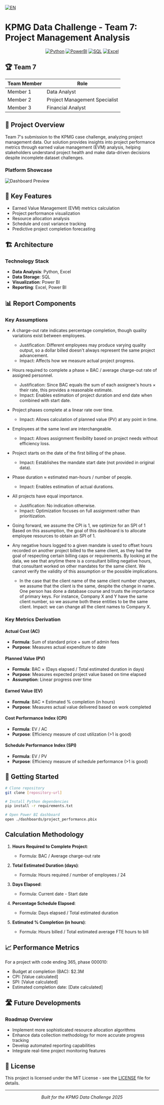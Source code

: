 [![EN](https://img.shields.io/badge/🇨🇦-English-red.svg)](README.md)

# KPMG Data Challenge - Team 7: Project Management Analysis

<div align="center">

[![Python](https://img.shields.io/badge/Python-3.9%20or%20higher-blue?style=for-the-badge&logo=python)](https://www.python.org/)
[![PowerBI](https://img.shields.io/badge/Power%20BI-Data%20Visualization-yellow?style=for-the-badge&logo=powerbi)](https://powerbi.microsoft.com/)
[![SQL](https://img.shields.io/badge/SQL-Database%20Queries-orange?style=for-the-badge&logo=microsoftsqlserver)](https://www.microsoft.com/sql-server)
[![Excel](https://img.shields.io/badge/Excel-Data%20Analysis-green?style=for-the-badge&logo=microsoftexcel)](https://www.microsoft.com/excel)

</div>

## 🏆 Team 7

| Team Member | Role |
|-------------|------|
| Member 1 | Data Analyst |
| Member 2 | Project Management Specialist |
| Member 3 | Financial Analyst |

## 🎯 Project Overview

Team 7's submission to the KPMG case challenge, analyzing project management data. Our solution provides insights into project performance metrics through earned value management (EVM) analysis, helping stakeholders understand project health and make data-driven decisions despite incomplete dataset challenges.

### Platform Showcase

![Dashboard Preview](./img/dashboard.png)

## 🌟 Key Features

- Earned Value Management (EVM) metrics calculation
- Project performance visualization
- Resource allocation analysis
- Schedule and cost variance tracking
- Predictive project completion forecasting

## 🏗️ Architecture

### Technology Stack

- **Data Analysis**: Python, Excel
- **Data Storage**: SQL 
- **Visualization**: Power BI
- **Reporting**: Excel, Power BI

## 📊 Report Components

### Key Assumptions

- A charge-out rate indicates percentage completion, though quality variations exist between employees.
  - Justification: Different employees may produce varying quality output, so a dollar billed doesn't always represent the same project advancement.
  - Impact: Affects how we measure actual project progress.

- Hours required to complete a phase ≈ BAC / average charge-out rate of assigned personnel.
  - Justification: Since BAC equals the sum of each assignee's hours × their rate, this provides a reasonable estimate.
  - Impact: Enables estimation of project duration and end date when combined with start date.

- Project phases complete at a linear rate over time.
  - Impact: Allows calculation of planned value (PV) at any point in time.

- Employees at the same level are interchangeable.
  - Impact: Allows assignment flexibility based on project needs without efficiency loss.

- Project starts on the date of the first billing of the phase.
  - Impact: Establishes the mandate start date (not provided in original data).

- Phase duration ≈ estimated man-hours / number of people.
  - Impact: Enables estimation of actual durations.

- All projects have equal importance.
  - Justification: No indication otherwise.
  - Impact: Optimization focuses on full assignment rather than prioritization.

- Going forward, we assume the CPI is 1, we optimize for an SPI of 1
  Based on this assumption, the goal of this dashboard is to allocate employee resources to obtain an SPI of 1.

- Any negative hours logged to a given mandate is used to offset hours recorded on another project billed to the same client, as they had the goal of respecting certain billing caps or requirements. By looking at the data, we see that anytime there is a consultant billing negative hours, that consultant worked on other mandates for the same client. We cannot verify the validity of this assumption or the possible implications.


  - In the case that the client name of the same client number changes, we assume that the client is the same, despite the change in name. One person has done a database course and trusts the importance of primary keys. For instance, Company X and Y have the same client number, so we assume both these entities to be the same client. Impact: we can change all the client names to Company X.
    

### Key Metrics Derivation

#### Actual Cost (AC)
- **Formula**: Sum of standard price + sum of admin fees
- **Purpose**: Measures actual expenditure to date

#### Planned Value (PV)
- **Formula**: BAC × (Days elapsed / Total estimated duration in days)
- **Purpose**: Measures expected project value based on time elapsed
- **Assumption**: Linear progress over time

#### Earned Value (EV)
- **Formula**: BAC × Estimated % completion (in hours)
- **Purpose**: Measures actual value delivered based on work completed

#### Cost Performance Index (CPI)
- **Formula**: EV / AC
- **Purpose**: Efficiency measure of cost utilization (>1 is good)

#### Schedule Performance Index (SPI)
- **Formula**: EV / PV
- **Purpose**: Efficiency measure of schedule performance (>1 is good)

## 🚀 Getting Started

```bash
# Clone repository
git clone [repository-url]

# Install Python dependencies
pip install -r requirements.txt

# Open Power BI dashboard
open ./dashboards/project_performance.pbix
```

## Calculation Methodology

1. **Hours Required to Complete Project**:
   - Formula: BAC / Average charge-out rate

2. **Total Estimated Duration (days)**:
   - Formula: Hours required / number of employees / 24

3. **Days Elapsed**:
   - Formula: Current date - Start date

4. **Percentage Schedule Elapsed**:
   - Formula: Days elapsed / Total estimated duration

5. **Estimated % Completion (in hours)**:
   - Formula: Hours billed / Total estimated average FTE hours to bill

## 📈 Performance Metrics

For a project with code ending 365, phase 000010:
- Budget at completion (BAC): $2.3M
- CPI: [Value calculated]
- SPI: [Value calculated]
- Estimated completion date: [Date calculated]

## 🛣️ Future Developments

### Roadmap Overview

- Implement more sophisticated resource allocation algorithms
- Enhance data collection methodology for more accurate progress tracking
- Develop automated reporting capabilities
- Integrate real-time project monitoring features

## 📜 License

This project is licensed under the MIT License - see the [LICENSE](LICENSE) file for details.

---

<div align="center">

*Built for the KPMG Data Challenge 2025*

</div>
